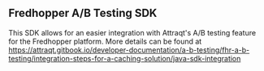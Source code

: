 ## Fredhopper A/B Testing SDK

This SDK allows for an easier integration with Attraqt's A/B testing feature for the Fredhopper platform. More details can be found at https://attraqt.gitbook.io/developer-documentation/a-b-testing/fhr-a-b-testing/integration-steps-for-a-caching-solution/java-sdk-integration
